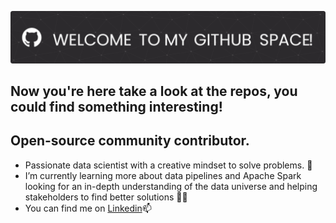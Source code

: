 ![header](https://github.com/DamianTellez/damiantellez/blob/main/github-header-image%20(1).png)
## Now you're here take a look at the repos, you could find something interesting!

## Open-source community contributor.  

- Passionate data scientist with a creative mindset to solve problems. 🔭  
- I’m currently learning more about data pipelines and Apache Spark looking for an in-depth understanding of the data universe and helping stakeholders to find better solutions 📓✨ 
- You can find me on [Linkedin](https://www.linkedin.com/in/alexander-batista-tellez/)📫  

<!---
DamianTellez/DamianTellez is a ✨ special ✨ repository because its `README.md` (this file) appears on your GitHub profile.
You can click the Preview link to take a look at your changes.
--->
